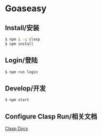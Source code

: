 # Goaseasy

## Install/安装

```bash
$ npm i -g clasp
$ npm install
```


## Login/登陆

```bash
$ npm run login
```


## Develop/开发

```bash
$ npm start
```


## Configure Clasp Run/相关文档

[Clasp Docs](https://github.com/google/clasp/blob/master/docs/run.md)
